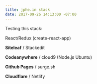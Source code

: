 ```yaml
---
title: jphe.in stack
date: 2017-09-26 14:13:00 -07:00
---
```


Testing this stack:

React/Redux (create-react-app)

**Siteleaf** / Stackedit

**Codeanywhere** / cloud9 (Node.js Ubuntu)

**Github Pages** / surge.sh

**Cloudflare** / Netlify